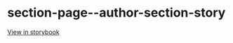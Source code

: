 # section-page--author-section-story

[View in storybook](https://raw.githack.com/Independent-Digital-News-and-Media-Ltd/standard-pwamp-sb/PR-491-sb/index.html?path=/story/section-page--author-section-story)